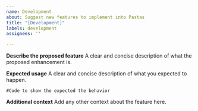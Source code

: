 ```yaml
---
name: Development
about: Suggest new features to implement into Pastas
title: "[Development]"
labels: development
assignees: ''

---
```


**Describe the proposed feature**
A clear and concise description of what the proposed enhancement is.

**Expected usage**
A clear and concise description of what you expected to happen.

`#Code to show the expected the behavior`

**Additional context**
Add any other context about the feature here.
